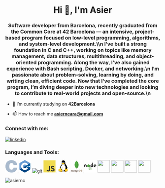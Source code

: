 <h1 align="center">Hi 👋, I'm Asier</h1>
<h3 align="center">
Software developer from Barcelona, recently graduated from the Common Core at 42 Barcelona — an intensive, project-based program focused on low-level programming, algorithms, and system-level development.\\n
I’ve built a strong foundation in C and C++, working on topics like memory management, data structures, multithreading, and object-oriented programming. Along the way, I’ve also gained experience with Bash scripting, Docker, and networking.\n
I’m passionate about problem-solving, learning by doing, and writing clean, efficient code. Now that I’ve completed the core program, I’m diving deeper into new technologies and looking to contribute to real-world projects and open-source.\n
</h3>

- 🔭 I’m currently studying on **42Barcelona**

- 📫 How to reach me **asierncara@gmail.com**

<h3 align="left">Connect with me:</h3>
<p align="left">
<a href="https://www.linkedin.com/in/asiernc" target="_blank">
  <img width="50" height="50" src="https://img.icons8.com/color/50/linkedin.png" alt="linkedin"/>
</a>
</p>

<h3 align="left">Languages and Tools:</h3>
<p align="left"> 
  <a href="https://www.cprogramming.com/" target="_blank" rel="noreferrer">
    <img src="https://raw.githubusercontent.com/devicons/devicon/master/icons/c/c-original.svg" alt="c" width="40" height="40"/>
  </a>
  <a href="https://www.w3schools.com/cpp/" target="_blank" rel="noreferrer">
    <img src="https://raw.githubusercontent.com/devicons/devicon/master/icons/cplusplus/cplusplus-original.svg" alt="cplusplus" width="40" height="40"/>
  </a>
  <a href="https://git-scm.com/" target="_blank" rel="noreferrer">
    <img src="https://www.vectorlogo.zone/logos/git-scm/git-scm-icon.svg" alt="git" width="40" height="40"/>
  </a>
  <a href="https://developer.mozilla.org/en-US/docs/Web/JavaScript" target="_blank" rel="noreferrer">
    <img src="https://raw.githubusercontent.com/devicons/devicon/master/icons/javascript/javascript-original.svg" alt="javascript" width="40" height="40"/>
  </a>
  <a href="https://www.linux.org/" target="_blank" rel="noreferrer">
    <img src="https://raw.githubusercontent.com/devicons/devicon/master/icons/linux/linux-original.svg" alt="linux" width="40" height="40"/>
  </a>
  <a href="https://www.mongodb.com/" target="_blank" rel="noreferrer">
    <img src="https://raw.githubusercontent.com/devicons/devicon/master/icons/mongodb/mongodb-original-wordmark.svg" alt="mongodb" width="40" height="40"/>
  </a>
  <a>
    <img src="https://raw.githubusercontent.com/devicons/devicon/master/icons/nodejs/nodejs-original-wordmark.svg" alt="nodejs" width="40" height="40"/>
  </a>
  <a>
    <img src="https://cdn.jsdelivr.net/gh/devicons/devicon@latest/icons/azuresqldatabase/azuresqldatabase-original.svg" width="40" height="40" />
  </a>
  <a>
    <img src="https://cdn.jsdelivr.net/gh/devicons/devicon@latest/icons/postgresql/postgresql-original-wordmark.svg" width="40" height="40" />
  </a>
  <a>
    <img src="https://cdn.jsdelivr.net/gh/devicons/devicon@latest/icons/django/django-plain.svg" width="40" height="40" />
  </a>
  <a>
    <img src="https://cdn.jsdelivr.net/gh/devicons/devicon@latest/icons/postman/postman-original.svg" width="40" height="40" />      
  </a>
</p>

<p><img align="left" src="https://github-readme-stats.vercel.app/api/top-langs?username=asiernc&show_icons=true&locale=en&layout=compact" alt="asiernc" /></p>
